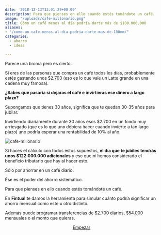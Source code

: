 ```yaml
---
date: '2018-12-13T13:01:29+00:00'
description: Para que pienses en ello cuando estés tomándote un café.
image: "/uploads/cafe-millonario.png"
title: Cómo un café menos al día podría darte más de $100.000.000
aliases:
- "/como-un-cafe-menos-al-dia-podria-darte-mas-de-100mm/"
categories:
  - ahorro
  - ideas

---
```


Parece una broma pero es cierto.

Si eres de las personas que compra un café todos los días, probablemente estés gastando unos $2.700 (eso es lo que vale un Latte grande en una cadena muy famosa).

**¿Sabes qué pasaría si dejaras el café e invirtieras ese dinero a largo plazo?**

Supongamos que tienes 30 años, significa que te quedan 30-35 años para jubilar.

Invirtiendo diariamente durante 30 años esos $2.700 en un fondo muy arriesgado (que es lo que uno debiera hacer cuando invierte a tan largo plazo) uno podría esperar una rentabilidad de 10% al año.

<div class="image-wrapper">

<img src="/uploads/cafe-millonario.png" alt="cafe-millonario">

</div>

Si haces el cálculo con todos estos supuestos, **el día que te jubiles tendrás unos $122.000.000 adicionales** y eso que ni hemos considerado el beneficio tributario que hay al hacer esto.

Sólo por ahorrar en un café diario.

Ése es el poder del ahorro sistemático.

Para que pienses en ello cuando estés tomándote un café.

En **Fintual** te damos la herramienta para simular cuánto podría significar un ahorro mensual como este u otro distinto.

Además puede programar transferencias de $2.700 diarios, $54.000 mensuales o el monto que quieras.

<p style="text-align:center"> <a class="simulator-page__button btn btn--secondary" href="https://fintual.cl/?utm_source=edu.fintual.cl&utm_medium=referral&utm_campaign=awareness&utm_content=un-cafe-menos-113#empezar">Empezar</a></p>
